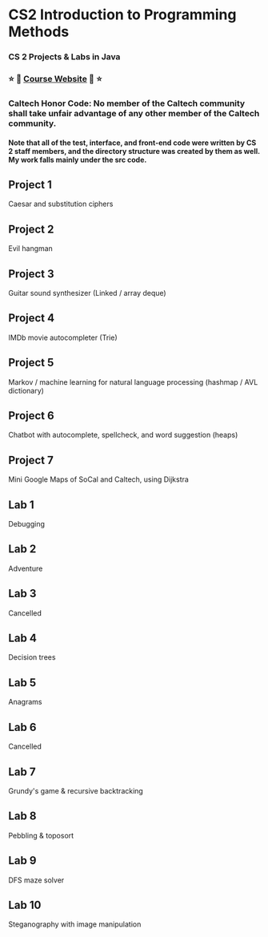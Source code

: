 # CS2 Introduction to Programming Methods
### CS 2 Projects & Labs in Java
### :star: :dancer: [Course Website](https://debuggi.ng/21wi/) :dancer: :star:
### Caltech Honor Code: No member of the Caltech community shall take unfair advantage of any other member of the Caltech community.
#### Note that all of the test, interface, and front-end code were written by CS 2 staff members, and the directory structure was created by them as well. My work falls mainly under the src code.

## Project 1
Caesar and substitution ciphers

## Project 2
Evil hangman

## Project 3
Guitar sound synthesizer (Linked / array deque)

## Project 4
IMDb movie autocompleter (Trie)

## Project 5
Markov / machine learning for natural language processing (hashmap / AVL dictionary)

## Project 6
Chatbot with autocomplete, spellcheck, and word suggestion (heaps)

## Project 7
Mini Google Maps of SoCal and Caltech, using Dijkstra

## Lab 1
Debugging

## Lab 2
Adventure

## Lab 3
Cancelled

## Lab 4
Decision trees

## Lab 5
Anagrams

## Lab 6
Cancelled

## Lab 7
Grundy's game & recursive backtracking

## Lab 8
Pebbling & toposort

## Lab 9
DFS maze solver

## Lab 10
Steganography with image manipulation
